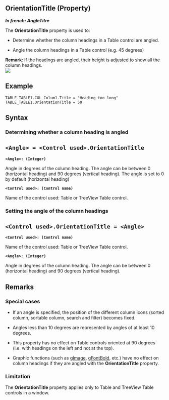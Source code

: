 
## OrientationTitle (Property)

***In french: AngleTitre***
	



<a name="XUse"></a>
<a name="Use"></a>
<a name="description"></a>
The **OrientationTitle** property is used to: 

- Determine whether the column headings in a Table control are angled. 

- Angle the column headings in a Table control (e.g. 45 degrees)




**Remark**: If the headings are angled, their height is adjusted to show all the column headings. 
<br>![](https://doc.pcsoft.fr/en-US/images/image.awp?langid=3&name=AngleTitre.gif)

<a name="Example1"></a>
<a name="sample_code"></a>

## Example


```wl
TABLE_TABLE1.COL_Colum1.Title = "Heading too long"
TABLE_TABLE1.OrientationTitle = 50
```

<a name="XSYNTAX"></a>
<a name="SYNTAX1"></a>

## Syntax

### Determining whether a column heading is angled

`<Angle> = <Control used>.OrientationTitle`
---

**`<Angle>: (Integer)`**

Angle in degrees of the column heading. The angle can be between 0 (horizontal heading) and 90 degrees (vertical heading). The angle is set to 0 by default (horizontal heading)

**`<Control used>: (Control name)`**

Name of the control used: Table or TreeView Table control. 


<a name="SYNTAX2"></a>

### Setting the angle of the column headings

`<Control used>.OrientationTitle = <Angle>`
---

**`<Control used>: (Control name)`**

Name of the control used: Table or TreeView Table control. 

**`<Angle>: (Integer)`**

Angle in degrees of the column heading. The angle can be between 0 (horizontal heading) and 90 degrees (vertical heading).







<a name="NOTE0"></a>
<a name="NOTE0_1"></a>

## Remarks


### Special cases
<a name="special_cases_ELTPARAGRAPHE000049"></a>

- If an angle is specified, the position of the different column icons (sorted column, sortable column, search and filter) becomes fixed.

- Angles less than 10 degrees are represented by angles of at least 10 degrees.

- This property has no effect on Table controls oriented at 90 degrees (i.e. with headings on the left and not at the top). 

- Graphic functions (such as [gImage](../WDLang1/3029042.md), [gFontBold](../WDLang1/3029061.md), etc.) have no effect on column headings if they are angled with the **OrientationTitle** property.  



<a name="NOTE0_2"></a>


### Limitation
<a name="limitation_ELTPARAGRAPHE000067"></a>

The **OrientationTitle** property applies only to Table and TreeView Table controls in a window.


